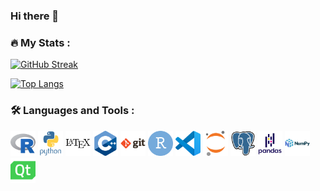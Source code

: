 ### Hi there 👋

<!--
**pedroguarderas/pedroguarderas** is a ✨ _special_ ✨ repository because its `README.md` (this file) appears on your GitHub profile.

Here are some ideas to get you started:

- 🔭 I’m currently working on ...
- 🌱 I’m currently learning ...
- 👯 I’m looking to collaborate on ...
- 🤔 I’m looking for help with ...
- 💬 Ask me about ...
- 📫 How to reach me: ...
- 😄 Pronouns: ...
- ⚡ Fun fact: ...
-->

### :fire: My Stats :
[![GitHub Streak](http://github-readme-streak-stats.herokuapp.com?user=pedroguarderas&theme=dark&background=000000)](https://git.io/streak-stats)

[![Top Langs](https://github-readme-stats.vercel.app/api/top-langs/?username=pedroguarderas&layout=compact&theme=vision-friendly-dark)](https://github.com/anuraghazra/github-readme-stats)

### :hammer_and_wrench: Languages and Tools :
<div>
<img src="https://github.com/devicons/devicon/blob/master/icons/r/r-original.svg" title="R" **alt="R" width="40" height="40"/>
<img src="https://github.com/devicons/devicon/blob/master/icons/python/python-original-wordmark.svg" title="Python" **alt="Python" width="40" height="40"/>
<img src="https://github.com/devicons/devicon/blob/master/icons/latex/latex-original.svg" title="LaTeX" **alt="LaTeX" width="40" height="40"/>
<img src="https://github.com/devicons/devicon/blob/master/icons/cplusplus/cplusplus-original.svg" title="Cpp" **alt="Cpp" width="40" height="40"/>
<img src="https://github.com/devicons/devicon/blob/master/icons/git/git-original-wordmark.svg" title="git" **alt="git" width="40" height="40"/>
<img src="https://github.com/devicons/devicon/blob/master/icons/rstudio/rstudio-original.svg" title="RStudio" **alt="RStudio" width="40" height="40"/>
<img src="https://github.com/devicons/devicon/blob/master/icons/vscode/vscode-original.svg" title="vs" **alt="vs" width="40" height="40"/>
<img src="https://github.com/devicons/devicon/blob/master/icons/jupyter/jupyter-original.svg" title="jupyter" **alt="jupyter" width="40" height="40"/>
<img src="https://github.com/devicons/devicon/blob/master/icons/postgresql/postgresql-original.svg" title="postgresql" **alt="postgresql" width="40" height="40"/>
<img src="https://github.com/devicons/devicon/blob/master/icons/pandas/pandas-original-wordmark.svg" title="pandas" **alt="pandas" width="40" height="40"/>
<img src="https://github.com/devicons/devicon/blob/master/icons/numpy/numpy-original-wordmark.svg" title="numpy" **alt="numpy" width="40" height="40"/>
<img src="https://github.com/devicons/devicon/blob/master/icons/qt/qt-original.svg" title="Qt" **alt="Qt" width="40" height="40"/>
</div>
